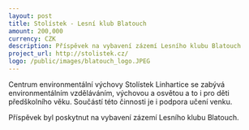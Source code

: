 ```yaml
---
layout: post
title: Stolístek - Lesní klub Blatouch
amount: 200,000
currency: CZK
description: Příspěvek na vybavení zázemí Lesního klubu Blatouch
project_url: http://stolistek.cz/
logo: /public/images/blatouch_logo.JPEG
---
```

Centrum environmentální výchovy Stolístek Linhartice se zabývá environmentálním vzděláváním, výchovou a osvětou a to i pro děti předškolního věku. Součástí této činnosti je i podpora učení venku.

Příspěvek byl poskytnut na vybavení zázemí Lesního klubu Blatouch.
